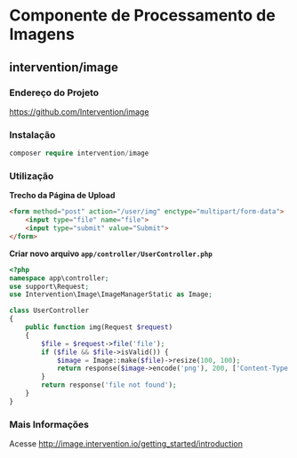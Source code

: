 # Componente de Processamento de Imagens

## intervention/image

### Endereço do Projeto

https://github.com/Intervention/image

### Instalação

```php
composer require intervention/image
```

### Utilização

**Trecho da Página de Upload**

```html
<form method="post" action="/user/img" enctype="multipart/form-data">
    <input type="file" name="file">
    <input type="submit" value="Submit">
</form>
```

**Criar novo arquivo `app/controller/UserController.php`**

```php
<?php
namespace app\controller;
use support\Request;
use Intervention\Image\ImageManagerStatic as Image;

class UserController
{
    public function img(Request $request)
    {
        $file = $request->file('file');
        if ($file && $file->isValid()) {
            $image = Image::make($file)->resize(100, 100);
            return response($image->encode('png'), 200, ['Content-Type' => 'image/png']);
        }
        return response('file not found');
    }
}
```

### Mais Informações

Acesse http://image.intervention.io/getting_started/introduction
